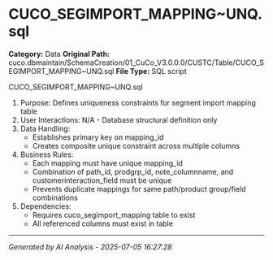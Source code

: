 # CUCO_SEGIMPORT_MAPPING~UNQ.sql

**Category:** Data
**Original Path:** cuco.dbmaintain/SchemaCreation/01_CuCo_V3.0.0.0/CUSTC/Table/CUCO_SEGIMPORT_MAPPING~UNQ.sql
**File Type:** SQL script

CUCO_SEGIMPORT_MAPPING~UNQ.sql
1. Purpose: Defines uniqueness constraints for segment import mapping table
2. User Interactions: N/A - Database structural definition only
3. Data Handling: 
   - Establishes primary key on mapping_id
   - Creates composite unique constraint across multiple columns
4. Business Rules:
   - Each mapping must have unique mapping_id
   - Combination of path_id, prodgrp_id, note_columnname, and customerinteraction_field must be unique
   - Prevents duplicate mappings for same path/product group/field combinations
5. Dependencies:
   - Requires cuco_segimport_mapping table to exist
   - All referenced columns must exist in table

---
*Generated by AI Analysis - 2025-07-05 16:27:28*

